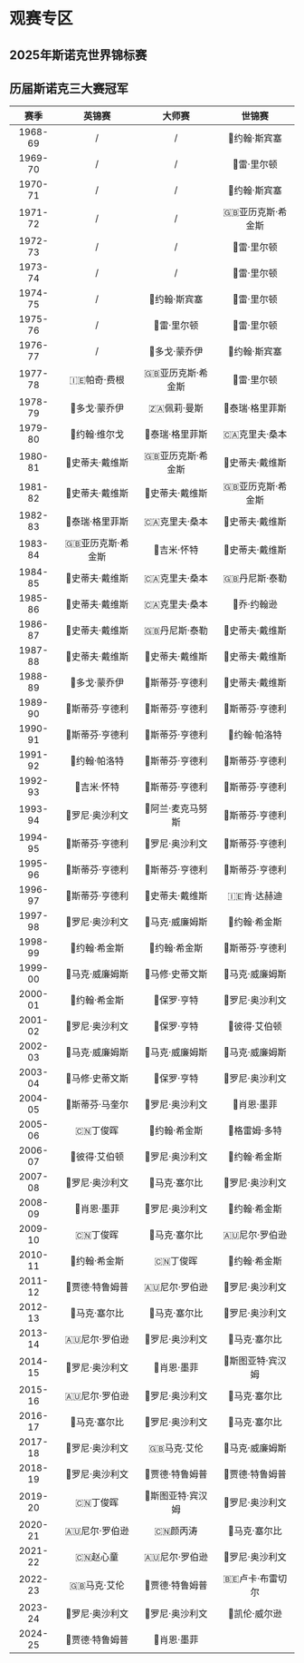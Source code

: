 # 观赛专区

## 2025年斯诺克世界锦标赛

## 历届斯诺克三大赛冠军

|   赛季  |     英锦赛      |     大师赛      |     世锦赛     |
| :-----: | :------------: | :------------: | :------------: |
| 1968-69 |      /         |       /        | 🏴󠁧󠁢󠁥󠁮󠁧󠁿约翰·斯宾塞     |
| 1969-70 |      /         |       /        | 🏴󠁧󠁢󠁷󠁬󠁳󠁿雷·里尔顿       |
| 1970-71 |      /         |       /        | 🏴󠁧󠁢󠁥󠁮󠁧󠁿约翰·斯宾塞     |
| 1971-72 |      /         |       /        | 🇬🇧亚历克斯·希金斯 |
| 1972-73 |      /         |       /        | 🏴󠁧󠁢󠁷󠁬󠁳󠁿雷·里尔顿       |
| 1973-74 |      /         |       /        | 🏴󠁧󠁢󠁷󠁬󠁳󠁿雷·里尔顿       |
| 1974-75 |      /         | 🏴󠁧󠁢󠁥󠁮󠁧󠁿约翰·斯宾塞     | 🏴󠁧󠁢󠁷󠁬󠁳󠁿雷·里尔顿       |
| 1975-76 |      /         | 🏴󠁧󠁢󠁷󠁬󠁳󠁿雷·里尔顿       | 🏴󠁧󠁢󠁷󠁬󠁳󠁿雷·里尔顿       |
| 1976-77 |      /         | 🏴󠁧󠁢󠁷󠁬󠁳󠁿多戈·蒙乔伊     | 🏴󠁧󠁢󠁥󠁮󠁧󠁿约翰·斯宾塞     |
| 1977-78 | 🇮🇪帕奇·费根       | 🇬🇧亚历克斯·希金斯 | 🏴󠁧󠁢󠁷󠁬󠁳󠁿雷·里尔顿       |
| 1978-79 | 🏴󠁧󠁢󠁷󠁬󠁳󠁿多戈·蒙乔伊     | 🇿🇦佩莉·曼斯       | 🏴󠁧󠁢󠁷󠁬󠁳󠁿泰瑞·格里菲斯   |
| 1979-80 | 🏴󠁧󠁢󠁥󠁮󠁧󠁿约翰·维尔戈     | 🏴󠁧󠁢󠁷󠁬󠁳󠁿泰瑞·格里菲斯   | 🇨🇦克里夫·桑本     |
| 1980-81 | 🏴󠁧󠁢󠁥󠁮󠁧󠁿史蒂夫·戴维斯   | 🇬🇧亚历克斯·希金斯 | 🏴󠁧󠁢󠁥󠁮󠁧󠁿史蒂夫·戴维斯   |
| 1981-82 | 🏴󠁧󠁢󠁥󠁮󠁧󠁿史蒂夫·戴维斯   | 🏴󠁧󠁢󠁥󠁮󠁧󠁿史蒂夫·戴维斯   | 🇬🇧亚历克斯·希金斯 |
| 1982-83 | 🏴󠁧󠁢󠁷󠁬󠁳󠁿泰瑞·格里菲斯   | 🇨🇦克里夫·桑本     | 🏴󠁧󠁢󠁥󠁮󠁧󠁿史蒂夫·戴维斯   |
| 1983-84 | 🇬🇧亚历克斯·希金斯 | 🏴󠁧󠁢󠁥󠁮󠁧󠁿吉米·怀特       | 🏴󠁧󠁢󠁥󠁮󠁧󠁿史蒂夫·戴维斯   |
| 1984-85 | 🏴󠁧󠁢󠁥󠁮󠁧󠁿史蒂夫·戴维斯   | 🇨🇦克里夫·桑本     | 🇬🇧丹尼斯·泰勒     |
| 1985-86 | 🏴󠁧󠁢󠁥󠁮󠁧󠁿史蒂夫·戴维斯   | 🇨🇦克里夫·桑本     | 🏴󠁧󠁢󠁥󠁮󠁧󠁿乔·约翰逊       |
| 1986-87 | 🏴󠁧󠁢󠁥󠁮󠁧󠁿史蒂夫·戴维斯   | 🇬🇧丹尼斯·泰勒     | 🏴󠁧󠁢󠁥󠁮󠁧󠁿史蒂夫·戴维斯   |
| 1987-88 | 🏴󠁧󠁢󠁥󠁮󠁧󠁿史蒂夫·戴维斯   | 🏴󠁧󠁢󠁥󠁮󠁧󠁿史蒂夫·戴维斯   | 🏴󠁧󠁢󠁥󠁮󠁧󠁿史蒂夫·戴维斯   |
| 1988-89 | 🏴󠁧󠁢󠁷󠁬󠁳󠁿多戈·蒙乔伊     | 🏴󠁧󠁢󠁳󠁣󠁴󠁿斯蒂芬·亨德利   | 🏴󠁧󠁢󠁥󠁮󠁧󠁿史蒂夫·戴维斯   |
| 1989-90 | 🏴󠁧󠁢󠁳󠁣󠁴󠁿斯蒂芬·亨德利   | 🏴󠁧󠁢󠁳󠁣󠁴󠁿斯蒂芬·亨德利   | 🏴󠁧󠁢󠁳󠁣󠁴󠁿斯蒂芬·亨德利   |
| 1990-91 | 🏴󠁧󠁢󠁳󠁣󠁴󠁿斯蒂芬·亨德利   | 🏴󠁧󠁢󠁳󠁣󠁴󠁿斯蒂芬·亨德利   | 🏴󠁧󠁢󠁥󠁮󠁧󠁿约翰·帕洛特     |
| 1991-92 | 🏴󠁧󠁢󠁥󠁮󠁧󠁿约翰·帕洛特     | 🏴󠁧󠁢󠁳󠁣󠁴󠁿斯蒂芬·亨德利   | 🏴󠁧󠁢󠁳󠁣󠁴󠁿斯蒂芬·亨德利   |
| 1992-93 | 🏴󠁧󠁢󠁥󠁮󠁧󠁿吉米·怀特       | 🏴󠁧󠁢󠁳󠁣󠁴󠁿斯蒂芬·亨德利   | 🏴󠁧󠁢󠁳󠁣󠁴󠁿斯蒂芬·亨德利   |
| 1993-94 | 🏴󠁧󠁢󠁥󠁮󠁧󠁿罗尼·奥沙利文   | 🏴󠁧󠁢󠁳󠁣󠁴󠁿阿兰·麦克马努斯 | 🏴󠁧󠁢󠁳󠁣󠁴󠁿斯蒂芬·亨德利   |
| 1994-95 | 🏴󠁧󠁢󠁳󠁣󠁴󠁿斯蒂芬·亨德利   | 🏴󠁧󠁢󠁥󠁮󠁧󠁿罗尼·奥沙利文   | 🏴󠁧󠁢󠁳󠁣󠁴󠁿斯蒂芬·亨德利   |
| 1995-96 | 🏴󠁧󠁢󠁳󠁣󠁴󠁿斯蒂芬·亨德利   | 🏴󠁧󠁢󠁳󠁣󠁴󠁿斯蒂芬·亨德利   | 🏴󠁧󠁢󠁳󠁣󠁴󠁿斯蒂芬·亨德利   |
| 1996-97 | 🏴󠁧󠁢󠁳󠁣󠁴󠁿斯蒂芬·亨德利   | 🏴󠁧󠁢󠁥󠁮󠁧󠁿史蒂夫·戴维斯   | 🇮🇪肯·达赫迪       |
| 1997-98 | 🏴󠁧󠁢󠁥󠁮󠁧󠁿罗尼·奥沙利文   | 🏴󠁧󠁢󠁷󠁬󠁳󠁿马克·威廉姆斯   | 🏴󠁧󠁢󠁳󠁣󠁴󠁿约翰·希金斯     |
| 1998-99 | 🏴󠁧󠁢󠁳󠁣󠁴󠁿约翰·希金斯     | 🏴󠁧󠁢󠁳󠁣󠁴󠁿约翰·希金斯     | 🏴󠁧󠁢󠁳󠁣󠁴󠁿斯蒂芬·亨德利   |
| 1999-00 | 🏴󠁧󠁢󠁷󠁬󠁳󠁿马克·威廉姆斯   | 🏴󠁧󠁢󠁷󠁬󠁳󠁿马修·史蒂文斯   | 🏴󠁧󠁢󠁷󠁬󠁳󠁿马克·威廉姆斯   |
| 2000-01 | 🏴󠁧󠁢󠁳󠁣󠁴󠁿约翰·希金斯     | 🏴󠁧󠁢󠁥󠁮󠁧󠁿保罗·亨特       | 🏴󠁧󠁢󠁥󠁮󠁧󠁿罗尼·奥沙利文   |
| 2001-02 | 🏴󠁧󠁢󠁥󠁮󠁧󠁿罗尼·奥沙利文   | 🏴󠁧󠁢󠁥󠁮󠁧󠁿保罗·亨特       | 🏴󠁧󠁢󠁥󠁮󠁧󠁿彼得·艾伯顿     |
| 2002-03 | 🏴󠁧󠁢󠁷󠁬󠁳󠁿马克·威廉姆斯   | 🏴󠁧󠁢󠁷󠁬󠁳󠁿马克·威廉姆斯   | 🏴󠁧󠁢󠁷󠁬󠁳󠁿马克·威廉姆斯   |
| 2003-04 | 🏴󠁧󠁢󠁷󠁬󠁳󠁿马修·史蒂文斯   | 🏴󠁧󠁢󠁥󠁮󠁧󠁿保罗·亨特       | 🏴󠁧󠁢󠁥󠁮󠁧󠁿罗尼·奥沙利文   |
| 2004-05 | 🏴󠁧󠁢󠁳󠁣󠁴󠁿斯蒂芬·马奎尔   | 🏴󠁧󠁢󠁥󠁮󠁧󠁿罗尼·奥沙利文   | 🏴󠁧󠁢󠁥󠁮󠁧󠁿肖恩·墨菲       |
| 2005-06 | 🇨🇳丁俊晖          | 🏴󠁧󠁢󠁳󠁣󠁴󠁿约翰·希金斯     | 🏴󠁧󠁢󠁳󠁣󠁴󠁿格雷姆·多特     |
| 2006-07 | 🏴󠁧󠁢󠁥󠁮󠁧󠁿彼得·艾伯顿     | 🏴󠁧󠁢󠁥󠁮󠁧󠁿罗尼·奥沙利文   | 🏴󠁧󠁢󠁳󠁣󠁴󠁿约翰·希金斯     |
| 2007-08 | 🏴󠁧󠁢󠁥󠁮󠁧󠁿罗尼·奥沙利文   | 🏴󠁧󠁢󠁥󠁮󠁧󠁿马克·塞尔比     | 🏴󠁧󠁢󠁥󠁮󠁧󠁿罗尼·奥沙利文   |
| 2008-09 | 🏴󠁧󠁢󠁥󠁮󠁧󠁿肖恩·墨菲       | 🏴󠁧󠁢󠁥󠁮󠁧󠁿罗尼·奥沙利文   | 🏴󠁧󠁢󠁳󠁣󠁴󠁿约翰·希金斯     |
| 2009-10 | 🇨🇳丁俊晖          | 🏴󠁧󠁢󠁥󠁮󠁧󠁿马克·塞尔比     | 🇦🇺尼尔·罗伯逊     |
| 2010-11 | 🏴󠁧󠁢󠁳󠁣󠁴󠁿约翰·希金斯     | 🇨🇳丁俊晖          | 🏴󠁧󠁢󠁳󠁣󠁴󠁿约翰·希金斯     |
| 2011-12 | 🏴󠁧󠁢󠁥󠁮󠁧󠁿贾德·特鲁姆普   | 🇦🇺尼尔·罗伯逊     | 🏴󠁧󠁢󠁥󠁮󠁧󠁿罗尼·奥沙利文   |
| 2012-13 | 🏴󠁧󠁢󠁥󠁮󠁧󠁿马克·塞尔比     | 🏴󠁧󠁢󠁥󠁮󠁧󠁿马克·塞尔比     | 🏴󠁧󠁢󠁥󠁮󠁧󠁿罗尼·奥沙利文   |
| 2013-14 | 🇦🇺尼尔·罗伯逊     | 🏴󠁧󠁢󠁥󠁮󠁧󠁿罗尼·奥沙利文   | 🏴󠁧󠁢󠁥󠁮󠁧󠁿马克·塞尔比     |
| 2014-15 | 🏴󠁧󠁢󠁥󠁮󠁧󠁿罗尼·奥沙利文   | 🏴󠁧󠁢󠁥󠁮󠁧󠁿肖恩·墨菲       | 🏴󠁧󠁢󠁥󠁮󠁧󠁿斯图亚特·宾汉姆 |
| 2015-16 | 🇦🇺尼尔·罗伯逊     | 🏴󠁧󠁢󠁥󠁮󠁧󠁿罗尼·奥沙利文   | 🏴󠁧󠁢󠁥󠁮󠁧󠁿马克·塞尔比     |
| 2016-17 | 🏴󠁧󠁢󠁥󠁮󠁧󠁿马克·塞尔比     | 🏴󠁧󠁢󠁥󠁮󠁧󠁿罗尼·奥沙利文   | 🏴󠁧󠁢󠁥󠁮󠁧󠁿马克·塞尔比     |
| 2017-18 | 🏴󠁧󠁢󠁥󠁮󠁧󠁿罗尼·奥沙利文   | 🇬🇧马克·艾伦       | 🏴󠁧󠁢󠁷󠁬󠁳󠁿马克·威廉姆斯   |
| 2018-19 | 🏴󠁧󠁢󠁥󠁮󠁧󠁿罗尼·奥沙利文   | 🏴󠁧󠁢󠁥󠁮󠁧󠁿贾德·特鲁姆普   | 🏴󠁧󠁢󠁥󠁮󠁧󠁿贾德·特鲁姆普    |
| 2019-20 | 🇨🇳丁俊晖          | 🏴󠁧󠁢󠁥󠁮󠁧󠁿斯图亚特·宾汉姆 | 🏴󠁧󠁢󠁥󠁮󠁧󠁿罗尼·奥沙利文   |
| 2020-21 | 🇦🇺尼尔·罗伯逊     | 🇨🇳颜丙涛          | 🏴󠁧󠁢󠁥󠁮󠁧󠁿马克·塞尔比     |
| 2021-22 | 🇨🇳赵心童          | 🇦🇺尼尔·罗伯逊     | 🏴󠁧󠁢󠁥󠁮󠁧󠁿罗尼·奥沙利文   |
| 2022-23 | 🇬🇧马克·艾伦       | 🏴󠁧󠁢󠁥󠁮󠁧󠁿贾德·特鲁姆普   | 🇧🇪卢卡·布雷切尔    |
| 2023-24 | 🏴󠁧󠁢󠁥󠁮󠁧󠁿罗尼·奥沙利文   | 🏴󠁧󠁢󠁥󠁮󠁧󠁿罗尼·奥沙利文    | 🏴󠁧󠁢󠁥󠁮󠁧󠁿凯伦·威尔逊     |
| 2024-25 | 🏴󠁧󠁢󠁥󠁮󠁧󠁿贾德·特鲁姆普   | 🏴󠁧󠁢󠁥󠁮󠁧󠁿肖恩·墨菲       |                 |

